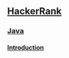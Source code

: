 ## [HackerRank](/Hackerrank)
### [Java](Hackerrank/Java)
#### [Introduction](Hackerrank/Java/Intruduction)
